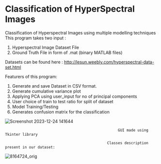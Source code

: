 # Classification of HyperSpectral Images
 Classification of Hyperspectral Images using multiple modelling techniques
This program takes two input : 
1. Hyperspectral Image Dataset File
2. Ground Truth File in form of .mat (binary MATLAB files)

Datasets can be found here : http://lesun.weebly.com/hyperspectral-data-set.html


Featurers of this program:
1. Generate and save Dataset in CSV format.
2. Generate cumulative variance plot
3. Applying PCA using user_input for no of principal components
4. User choice of train to test ratio for split of dataset
5. Model Training/Testing
6. Generates confusion matrix for the classification
   
![Screenshot 2023-12-24 141644](https://github.com/mrabhi20iitk/Classification-of-HyperSpectral-Images/assets/85969105/9943c8e6-d65c-4c4b-bb84-6b72dbc9443b)

                                                        GUI made using Tkinter library

                                                   Classes description present in our dataset:
![8164724_orig](https://github.com/mrabhi20iitk/Classification-of-HyperSpectral-Images/assets/85969105/74170e1c-178f-4343-b8bc-6e9b3a711186)

